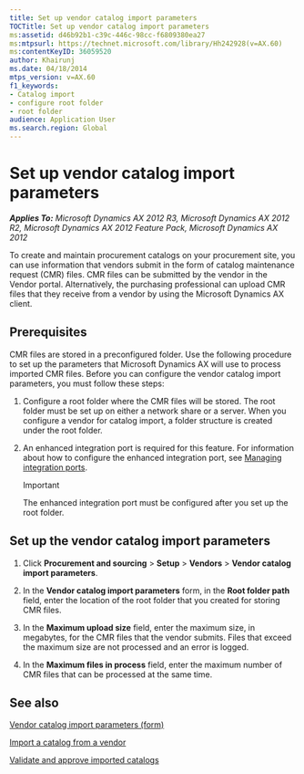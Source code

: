 ```yaml
---
title: Set up vendor catalog import parameters
TOCTitle: Set up vendor catalog import parameters
ms:assetid: d46b92b1-c39c-446c-98cc-f6809380ea27
ms:mtpsurl: https://technet.microsoft.com/library/Hh242928(v=AX.60)
ms:contentKeyID: 36059520
author: Khairunj
ms.date: 04/18/2014
mtps_version: v=AX.60
f1_keywords:
- Catalog import
- configure root folder
- root folder
audience: Application User
ms.search.region: Global
---
```


# Set up vendor catalog import parameters 


_**Applies To:** Microsoft Dynamics AX 2012 R3, Microsoft Dynamics AX 2012 R2, Microsoft Dynamics AX 2012 Feature Pack, Microsoft Dynamics AX 2012_

To create and maintain procurement catalogs on your procurement site, you can use information that vendors submit in the form of catalog maintenance request (CMR) files. CMR files can be submitted by the vendor in the Vendor portal. Alternatively, the purchasing professional can upload CMR files that they receive from a vendor by using the Microsoft Dynamics AX client.

## Prerequisites

CMR files are stored in a preconfigured folder. Use the following procedure to set up the parameters that Microsoft Dynamics AX will use to process imported CMR files. Before you can configure the vendor catalog import parameters, you must follow these steps:

1.  Configure a root folder where the CMR files will be stored. The root folder must be set up on either a network share or a server. When you configure a vendor for catalog import, a folder structure is created under the root folder.

2.  An enhanced integration port is required for this feature. For information about how to configure the enhanced integration port, see [Managing integration ports](managing-integration-ports.md).
    

    > [!IMPORTANT]
    > <P>The enhanced integration port must be configured after you set up the root folder.</P>



## Set up the vendor catalog import parameters

1.  Click **Procurement and sourcing** \> **Setup** \> **Vendors** \> **Vendor catalog import parameters**.

2.  In the **Vendor catalog import parameters** form, in the **Root folder path** field, enter the location of the root folder that you created for storing CMR files.

3.  In the **Maximum upload size** field, enter the maximum size, in megabytes, for the CMR files that the vendor submits. Files that exceed the maximum size are not processed and an error is logged.

4.  In the **Maximum files in process** field, enter the maximum number of CMR files that can be processed at the same time.

## See also

[Vendor catalog import parameters (form)](https://technet.microsoft.com/library/hh227602\(v=ax.60\))

[Import a catalog from a vendor](import-a-catalog-from-a-vendor.md)

[Validate and approve imported catalogs](validate-and-approve-imported-catalogs.md)

  


